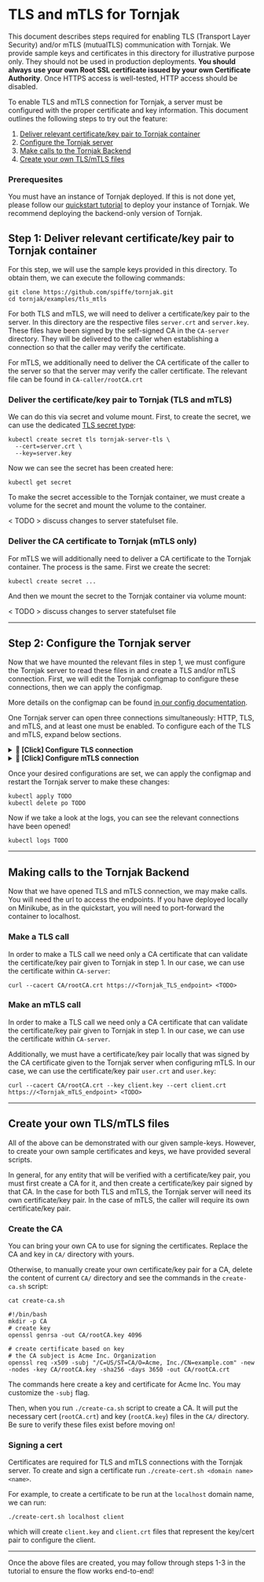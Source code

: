 # TLS and mTLS for Tornjak

This document describes steps required for enabling TLS (Transport Layer Security) and/or mTLS (mutualTLS) communication with Tornjak. We provide sample keys and certificates in this directory for illustrative purpose only. They should not be used in production deployments. **You should always use your own Root SSL certificate issued by your own Certificate Authority**. Once HTTPS access is well-tested, HTTP access should be disabled. 

To enable TLS and mTLS connection for Tornjak, a server must be configured with the proper certificate and key information. This document outlines the following steps to try out the feature:

1. [Deliver relevant certificate/key pair to Tornjak container](#deliver-relevant-certificate-key-pair-to-tornjak-container)
2. [Configure the Tornjak server](#configure-the-tornjak-server)
3. [Make calls to the Tornjak Backend](#making-calls-to-the-tornjak-backend)
4. [Create your own TLS/mTLS files](#create-your-own-tls-mtls-files)

### Prerequesites

You must have an instance of Tornjak deployed. If this is not done yet, please follow our [quickstart tutorial]() to deploy your instance of Tornjak. We recommend deploying the backend-only version of Tornjak. 

## Step 1: Deliver relevant certificate/key pair to Tornjak container

For this step, we will use the sample keys provided in this directory. To obtain them, we can execute the following commands:

```
git clone https://github.com/spiffe/tornjak.git
cd tornjak/examples/tls_mtls
```

For both TLS and mTLS, we will need to deliver a certificate/key pair to the server. In this directory are the respective files `server.crt` and `server.key`. These files have been signed by the self-signed CA in the `CA-server` directory. They will be delivered to the caller when establishing a connection so that the caller may verify the certificate. 

For mTLS, we additionally need to deliver the CA certificate of the caller to the server so that the server may verify the caller certificate. The relevant file can be found in `CA-caller/rootCA.crt`

### Deliver the certificate/key pair to Tornjak (TLS and mTLS)

We can do this via secret and volume mount. First, to create the secret, we can use the dedicated [TLS secret type](https://kubernetes.io/docs/concepts/configuration/secret/#tls-secrets):

```
kubectl create secret tls tornjak-server-tls \
  --cert=server.crt \
  --key=server.key
```

Now we can see the secret has been created here:

```
kubectl get secret
```

To make the secret accessible to the Tornjak container, we must create a volume for the secret and mount the volume to the container. 

< TODO > discuss changes to server statefulset file. 

### Deliver the CA certificate to Tornjak (mTLS only)

For mTLS we will additionally need to deliver a CA certificate to the Tornjak container. The process is the same. First we create the secret:

```
kubectl create secret ...
```

And then we mount the secret to the Tornjak container via volume mount:

< TODO > discuss changes to server statefulset file

----

## Step 2: Configure the Tornjak server

Now that we have mounted the relevant files in step 1, we must configure the Tornjak server to read these files in and create a TLS and/or mTLS connection. First, we will edit the Tornjak configmap to configure these connections, then we can apply the configmap. 

More details on the configmap can be found [in our config documentation](). 

One Tornjak server can open three connections simultaneously: HTTP, TLS, and mTLS, and at least one must be enabled. To configure each of the TLS and mTLS, expand below sections. 

<details><summary><b> 🔴 [Click] Configure TLS connection </b></summary>

The TLS configuration requires the port number on which to open the connection and the paths to the certificate and key pair as delivered in step 1. We can simply add a section under the `server{}` section of the configuration. This is formatted like so:

```
server {
  ...
  tls {
    enabled = true
    port = 20000                 # container port for TLS connection
    cert = "sample-keys/client.crt" # TLS cert <TODO check paths>
    key = "sample-keys/client.key"  # TLS key
  }
  ...
}
```

In the above configuration, we create TLS connection at `localhost:20000` that uses certificate key pair at paths `` and `` respectively. 

A call to this port will require a CA that can verify the `cert/key` pair given. 

</details>

<details><summary><b> 🔴 [Click] Configure mTLS connection </b></summary>

The mTLS configuration, much like the TLS configuration, requires the port number on which to open the connection, the paths to the certificate and key pair as delivered in step 1, and a CA for verifying calls to this connection.  We can simply add a section under the `server{}` section of the configuration.  This is formatted like so: 

```
server {
  ...
  mtls {
    enabled = true
    port = 30000                  # container port for mTLS connection
    cert = "sample-keys/client.crt"  # mTLS cert
    key = "sample-keys/client.key"   # mTLS key
    ca = "sample-keys/CA/rootCA.pem" # mTLS CA <TODO check paths>
  }
  ...
}
```

The above configuration enables mTLS at `localhost:30000` that uses certificate/key pair at paths `TODO` and `TODO` respectively.  It verifies caller certificate/key pairs with ca certificate at path `TODO`. 

A call to this port requires a CA that can verify the `cert/key` pair given, as well as a cert/key pair signed by the CA with the `ca` certificate. 

</details>

Once your desired configurations are set, we can apply the configmap and restart the Tornjak server to make these changes:

```
kubectl apply TODO
kubectl delete po TODO
``` 

Now if we take a look at the logs, you can see the relevant connections have been opened!

```
kubectl logs TODO
```

----

## Making calls to the Tornjak Backend

Now that we have opened TLS and mTLS connection, we may make calls. You will need the url to access the endpoints.  If you have deployed locally on Minikube, as in the quickstart, you will need to port-forward the container to localhost. 

### Make a TLS call

In order to make a TLS call we need only a CA certificate that can validate the certificate/key pair given to Tornjak in step 1.  In our case, we can use the certificate within `CA-server`:

```
curl --cacert CA/rootCA.crt https://<Tornjak_TLS_endpoint> <TODO>
```

### Make an mTLS call

In order to make a TLS call we need only a CA certificate that can validate the certificate/key pair given to Tornjak in step 1.  In our case, we can use the certificate within `CA-server`.  

Additionally, we must have a certificate/key pair locally that was signed by the CA certificate given to the Tornjak server when configuring mTLS.  In our case, we can use the certificate/key pair `user.crt` and `user.key`: 

```
curl --cacert CA/rootCA.crt --key client.key --cert client.crt https://<Tornjak_mTLS_endpoint> <TODO>
```

-----

## Create your own TLS/mTLS files

All of the above can be demonstrated with our given sample-keys. However, to create your own sample certificates and keys, we have provided several scripts.  

In general, for any entity that will be verified with a certificate/key pair, you must first create a CA for it, and then create a certificate/key pair signed by that CA.  In the case for both TLS and mTLS, the Tornjak server will need its own certificate/key pair.  In the case of mTLS, the caller will require its own certificate/key pair.  

### Create the CA

You can bring your own CA to use for signing the certificates. Replace the CA and key in `CA/` directory with yours.

Otherwise, to manually create your own certificate/key pair for a CA, delete the content of current `CA/` directory and see the commands in the `create-ca.sh` script:

```
cat create-ca.sh 
```

```
#!/bin/bash
mkdir -p CA
# create key
openssl genrsa -out CA/rootCA.key 4096

# create certificate based on key
# the CA subject is Acme Inc. Organization
openssl req -x509 -subj "/C=US/ST=CA/O=Acme, Inc./CN=example.com" -new -nodes -key CA/rootCA.key -sha256 -days 3650 -out CA/rootCA.crt
```

The commands here create a key and certificate for Acme Inc. You may customize the `-subj` flag. 

Then, when you run `./create-ca.sh` script to create a CA. It will put the necessary cert (`rootCA.crt`) and key (`rootCA.key`) files in the `CA/` directory. Be sure to verify these files exist before moving on!

### Signing a cert

Certificates are required for TLS and mTLS connections with the Tornjak server. To create and sign a certificate run `./create-cert.sh <domain name> <name>`. 

For example, to create a certificate to be run at the `localhost` domain name, we can run: 

```
./create-cert.sh localhost client
```

which will create `client.key` and `client.crt` files that represent the key/cert pair to configure the client. 

----

Once the above files are created, you may follow through steps 1-3 in the tutorial to ensure the flow works end-to-end!

